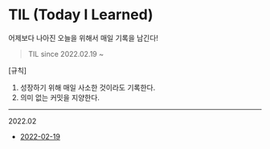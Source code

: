 # TIL (Today I Learned)

어제보다 나아진 오늘을 위해서 매일 기록을 남긴다!

> TIL since 2022.02.19 ~ 

[규칙]
1. 성장하기 위해 매일 사소한 것이라도 기록한다.
2. 의미 없는 커밋을 지양한다.

---

2022.02

- [2022-02-19](https://github.com/JeongIn37/TIL/blob/master/Algorithm/DFS%26BFS.md)


<!--[작성 양식]
주간 인프런에 소개된 5F 양식([개발자의 공유 문화 이모저모 (2) 회고 문화](https://www.inflearn.com/pages/weekly-inflearn-41-20220215?utm_source=mailchimp_email&utm_medium=cps&utm_campaign=inflearn_%ED%8A%B8%EB%9E%98%ED%94%BD_%EC%A3%BC%EA%B0%84%EC%9D%B8%ED%94%84%EB%9F%B0_weekly-inflearn-41-20220215&utm_content=%EC%9E%A0%EC%9E%AC%EA%B3%A0%EA%B0%9D_%EC%A0%84%EC%B2%B4&utm_term=220215_sol))을 바탕으로 진행하고자 한다.

- 제목: 20XX-XX-XX
- 5F

Fact (사실: 무슨 일이 있었나?)
Feeling (느낌: 무슨 느낌이 들었나?)
Finding (배운 점: 어떤 인사이트를 얻었나?)
Future action (향후 행동: 앞으로 무엇을 해야 할까?)
Feedback (피드백: 앞서 정한 향후 행동을 실천해본 뒤, 이에 대해 어떤 피드백을 받았나?)
특히 5F는 개인이 한 활동을 회고하는 데 유용한데요, 어떤 일이 있었고 무엇을 느꼈는지를 시간 순서대로 정리하는 데 도움이 되는 방식이에요. -->
